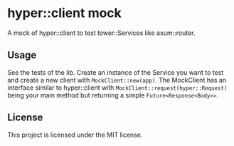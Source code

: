 # hyper::client mock 

A mock of hyper::client to test tower::Services like axum::router. 

## Usage
See the tests of the lib. Create an instance of the Service you want to test and create a new client with `MockClient::new(app)`. The MockClient has an interface similar to hyper::client with `MockClient::request(hyper::Request)` being your main method but returning a simple `Future<Response<Body>>`. 

## License

This project is licensed under the MIT license.


